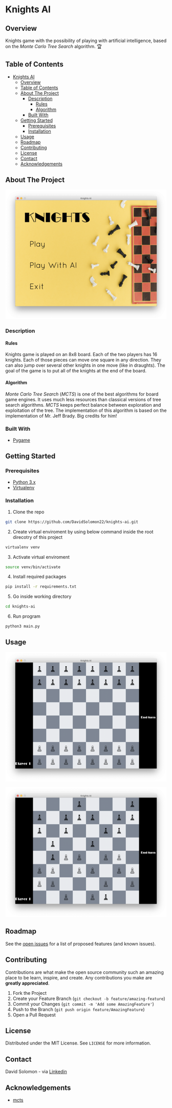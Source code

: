 # Knights AI

## Overview

Knights game with the possibility of playing with artificial intelligence, based on the *Monte Carlo Tree Search* algorithm. 🏆

<!-- TABLE OF CONTENTS -->
## Table of Contents

- [Knights AI](#knights-ai)
  - [Overview](#overview)
  - [Table of Contents](#table-of-contents)
  - [About The Project](#about-the-project)
    - [Description](#description)
      - [Rules](#rules)
      - [Algorithm](#algorithm)
    - [Built With](#built-with)
  - [Getting Started](#getting-started)
    - [Prerequisites](#prerequisites)
    - [Installation](#installation)
  - [Usage](#usage)
  - [Roadmap](#roadmap)
  - [Contributing](#contributing)
  - [License](#license)
  - [Contact](#contact)
  - [Acknowledgements](#acknowledgements)


<!-- ABOUT THE PROJECT -->
## About The Project

![Main Screen Shot][main-screenshot]

### Description

#### Rules
Knights game is played on an 8x8 board. Each of the two players has 16 knights. Each of those pieces can move one square in any direction. They can also jump over several other knights in one move (like in draughts). The goal of the game is to put all of the knights at the end of the board.

#### Algorithm
*Monte Carlo Tree Search* (*MCTS*) is one of the best algorithms for board game engines. It uses much less resources than classical versions of tree search algorithms. *MCTS* keeps perfect balance between exploration and exploitation of the tree. The implementation of this algorithm is based on the implementation of Mr. Jeff Brady. Big credits for him!

### Built With

* [Pygame](https://www.pygame.org/)


<!-- GETTING STARTED -->
## Getting Started

### Prerequisites

* [Python 3.x](https://www.python.org/)
* [Virtualenv](https://virtualenv.pypa.io/)


### Installation

1. Clone the repo
```sh
git clone https://github.com/DavidSolomon22/knights-ai.git
```
2. Create virtual enviroment by using below command inside the root direcotry of this project
```sh
virtualenv venv
```
3. Activate virtual enviroment
```sh
source venv/bin/activate
```
4. Install required packages
```sh
pip install -r requirements.txt
```
5. Go inside working directory
```sh
cd knights-ai
```
6. Run program
```sh
python3 main.py
```


<!-- USAGE EXAMPLES -->
## Usage

![Start Screen Shot][start-screenshot]

![In-game Screen Shot][in-game-screenshot]


<!-- ROADMAP -->
## Roadmap

See the [open issues](https://github.com/DavidSolomon22/knights-ai/issues) for a list of proposed features (and known issues).

<!-- CONTRIBUTING -->
## Contributing

Contributions are what make the open source community such an amazing place to be learn, inspire, and create. Any contributions you make are **greatly appreciated**.

1. Fork the Project
2. Create your Feature Branch (`git checkout -b feature/amazing-feature`)
3. Commit your Changes (`git commit -m 'Add some AmazingFeature'`)
4. Push to the Branch (`git push origin feature/AmazingFeature`)
5. Open a Pull Request


<!-- LICENSE -->
## License

Distributed under the MIT License. See `LICENSE` for more information.


<!-- CONTACT -->
## Contact

David Solomon - via [Linkedin](https://www.linkedin.com/in/david-solomon-107305192)


<!-- ACKNOWLEDGEMENTS -->
## Acknowledgements
* [mcts](https://github.com/jbradberry/mcts)



<!-- MARKDOWN LINKS & IMAGES -->
[main-screenshot]: docs/main.png
[start-screenshot]: docs/start.png
[in-game-screenshot]: docs/in-game.png
